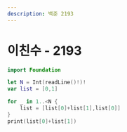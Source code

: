 ```yaml
---
description: 백준 2193
---
```


# 이친수 - 2193

```swift
import Foundation

let N = Int(readLine()!)!
var list = [0,1]

for _ in 1..<N {
    list = [list[0]+list[1],list[0]]
}
print(list[0]+list[1])
```
